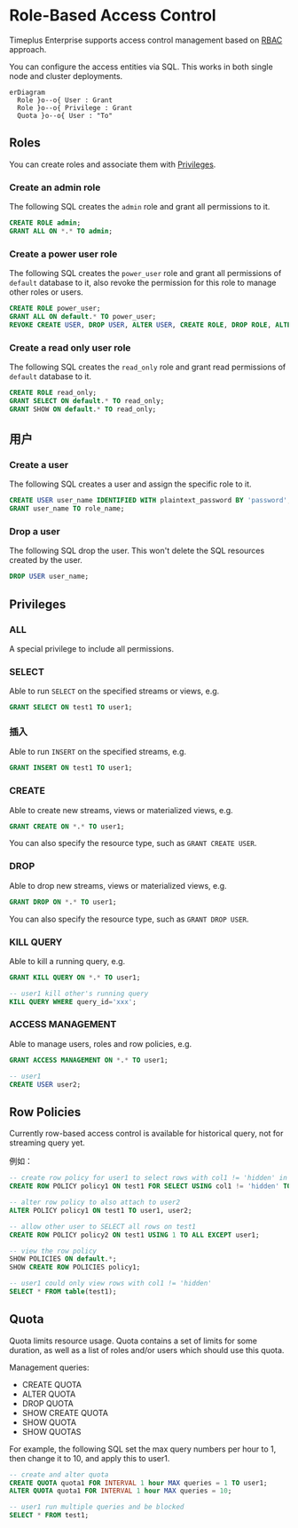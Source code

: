 # Role-Based Access Control

Timeplus Enterprise supports access control management based on [RBAC](https://en.wikipedia.org/wiki/Role-based_access_control) approach.

You can configure the access entities via SQL. This works in both single node and cluster deployments.

```mermaid
erDiagram
  Role }o--o{ User : Grant
  Role }o--o{ Privilege : Grant
  Quota }o--o{ User : "To"
```

## Roles

You can create roles and associate them with [Privileges](#privileges).

### Create an admin role

The following SQL creates the `admin` role and grant all permissions to it.

```sql
CREATE ROLE admin;
GRANT ALL ON *.* TO admin;
```

### Create a power user role

The following SQL creates the `power_user` role and grant all permissions of `default` database to it, also revoke the permission for this role to manage other roles or users.

```sql
CREATE ROLE power_user;
GRANT ALL ON default.* TO power_user;
REVOKE CREATE USER, DROP USER, ALTER USER, CREATE ROLE, DROP ROLE, ALTER ROLE ON *.* FROM power_user;
```

### Create a read only user role

The following SQL creates the `read_only` role and grant read permissions of `default` database to it.

```sql
CREATE ROLE read_only;
GRANT SELECT ON default.* TO read_only;
GRANT SHOW ON default.* TO read_only;
```

## 用户

### Create a user

The following SQL creates a user and assign the specific role to it.

```sql
CREATE USER user_name IDENTIFIED WITH plaintext_password BY 'password';
GRANT user_name TO role_name;
```

### Drop a user

The following SQL drop the user. This won't delete the SQL resources created by the user.

```sql
DROP USER user_name;
```

## Privileges

### ALL

A special privilege to include all permissions.

### SELECT

Able to run `SELECT` on the specified streams or views, e.g.

```sql
GRANT SELECT ON test1 TO user1;
```

### 插入

Able to run `INSERT` on the specified streams, e.g.

```sql
GRANT INSERT ON test1 TO user1;
```

### CREATE

Able to create new streams, views or materialized views, e.g.

```sql
GRANT CREATE ON *.* TO user1;
```

You can also specify the resource type, such as `GRANT CREATE USER`.

### DROP

Able to drop new streams, views or materialized views, e.g.

```sql
GRANT DROP ON *.* TO user1;
```

You can also specify the resource type, such as `GRANT DROP USER`.

### KILL QUERY

Able to kill a running query, e.g.

```sql
GRANT KILL QUERY ON *.* TO user1;

-- user1 kill other's running query
KILL QUERY WHERE query_id='xxx';
```

### ACCESS MANAGEMENT

Able to manage users, roles and row policies, e.g.

```sql
GRANT ACCESS MANAGEMENT ON *.* TO user1;

-- user1
CREATE USER user2;
```

## Row Policies

Currently row-based access control is available for historical query, not for streaming query yet.

例如：

```sql
-- create row policy for user1 to select rows with col1 != 'hidden' in stream 'test1'
CREATE ROW POLICY policy1 ON test1 FOR SELECT USING col1 != 'hidden' TO user1;

-- alter row policy to also attach to user2
ALTER POLICY policy1 ON test1 TO user1, user2;

-- allow other user to SELECT all rows on test1
CREATE ROW POLICY policy2 ON test1 USING 1 TO ALL EXCEPT user1;

-- view the row policy
SHOW POLICIES ON default.*;
SHOW CREATE ROW POLICIES policy1;

-- user1 could only view rows with col1 != 'hidden'
SELECT * FROM table(test1);
```

## Quota

Quota limits resource usage. Quota contains a set of limits for some duration, as well as a list of roles and/or users which should use this quota.

Management queries:

- CREATE QUOTA
- ALTER QUOTA
- DROP QUOTA
- SHOW CREATE QUOTA
- SHOW QUOTA
- SHOW QUOTAS

For example, the following SQL set the max query numbers per hour to 1, then change it to 10, and apply this to user1.

```sql
-- create and alter quota
CREATE QUOTA quota1 FOR INTERVAL 1 hour MAX queries = 1 TO user1;
ALTER QUOTA quota1 FOR INTERVAL 1 hour MAX queries = 10;

-- user1 run multiple queries and be blocked
SELECT * FROM test1;
```
